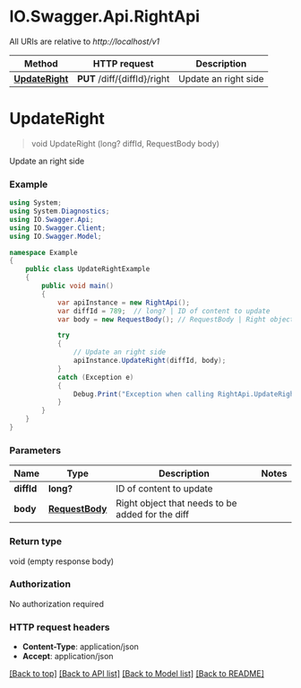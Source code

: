 # IO.Swagger.Api.RightApi

All URIs are relative to *http://localhost/v1*

Method | HTTP request | Description
------------- | ------------- | -------------
[**UpdateRight**](RightApi.md#updateright) | **PUT** /diff/{diffId}/right | Update an right side


<a name="updateright"></a>
# **UpdateRight**
> void UpdateRight (long? diffId, RequestBody body)

Update an right side

### Example
```csharp
using System;
using System.Diagnostics;
using IO.Swagger.Api;
using IO.Swagger.Client;
using IO.Swagger.Model;

namespace Example
{
    public class UpdateRightExample
    {
        public void main()
        {
            var apiInstance = new RightApi();
            var diffId = 789;  // long? | ID of content to update
            var body = new RequestBody(); // RequestBody | Right object that needs to be added for the diff

            try
            {
                // Update an right side
                apiInstance.UpdateRight(diffId, body);
            }
            catch (Exception e)
            {
                Debug.Print("Exception when calling RightApi.UpdateRight: " + e.Message );
            }
        }
    }
}
```

### Parameters

Name | Type | Description  | Notes
------------- | ------------- | ------------- | -------------
 **diffId** | **long?**| ID of content to update | 
 **body** | [**RequestBody**](RequestBody.md)| Right object that needs to be added for the diff | 

### Return type

void (empty response body)

### Authorization

No authorization required

### HTTP request headers

 - **Content-Type**: application/json
 - **Accept**: application/json

[[Back to top]](#) [[Back to API list]](../README.md#documentation-for-api-endpoints) [[Back to Model list]](../README.md#documentation-for-models) [[Back to README]](../README.md)

